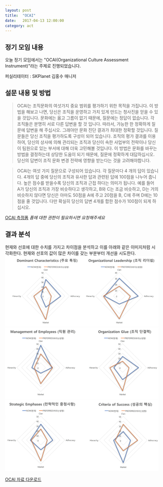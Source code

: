 ```yaml
---
layout: post
title:  "OCAI"
date:   2017-04-13 12:00:00
category: act
---
```


## 정기 모임 내용
오늘 정기 모임에서는 "OCAI(Organizational Culture Assessment Instrument)"라는 주제로 진행되었습니다.

퍼실리테이터 : SKPlanet 김홍수 매니저


## 설문 내용 및 방법
> OCAI는 조직문화의 여섯가지 중요 범위를 평가하기 위한 목적을 가집니다. 
> 이 방법을 해보고 나면, 당신은 조직을 운영하고 가치 있게 만드는 청사진을 얻을 수 있을 것입니다. 
> 문화에는 옳고 그름이 없기 때문에, 질문에는 정답이 없습니다. 각 조직들은 분명히 서로 다른 답변을 할 것 입니다. 
> 따라서, 가능한 한 정확하게 질문에 답변을 해 주십시오. 그래야만 문화 진단 결과가 최대한 정확할 것입니다.
> 질문들은 당신 조직을 평가하도록 구성이 되어 있습니다. 
> 조직의 평가 결과를 이용하여, 당신의 상사에 의해 관리되는 조직과 당신이 속한 사업부의 전략이나 
> 당신이 팀원으로 있는 부서에 대해 더욱 고민해볼 것입니다. 
> 이 방법은 문화를 바꾸는 방법을 결정하는데 상당한 도움이 되기 때문에, 질문에 정확하게 대답하십시오. 
> 당신의 답변이 조직 문화 변경 전략에 영향을 받는다는 것을 고려해야합니다.

> OCAI는 여섯 가지 질문으로 구성되어 있습니다. 
> 각 질문마다 4 개의 답이 있습니다. 4개의 답 중에 당신의 조직과 유사한 답과 관련된 답에 100점을 나누어 줍니다. 
> 높은 점수를 받을수록 당신의 조직과 근접 하다는 의미가 됩니다. 
> 예를 들어 A가 당신의 조직과 가장 비슷하다고 생각하고, B와 C는 조금 비슷하고, D는 거의 비슷하지 않다면 
> 당신은 아마도 50점을 A에 주고 20점을 B, C에 주며 D에는 10점을 줄 것입니다. 
> 다만 확실히 당신의 답변 4개를 합한 점수가 100점이 되게 하십시오.

[OCAI 측정폼](https://docs.google.com/forms/d/e/1FAIpQLSchfcdhP3f_QGrKQi2PTCGKSwERKJAmqoeZ5o0LMU0m0bMRyQ/viewform)
*폼에 대한 권한이 필요하시면 요청해주세요*

## 결과 분석
현재와 선호에 대한 수치를 가지고 차이점을 분석하고 이를 아래와 같은 이미지처럼 시각화한다.
현재와 선호의 값이 많은 차이를 갖는 부분부터 개선을 시도한다.
<img src="/images/act/ocai_result_1.png"/>
<img src="/images/act/ocai_result_2.png"/>
<img src="/images/act/ocai_result_3.png"/>


[OCAI 자료 다운로드](http://my.ilstu.edu/~llipper/com435/survey_ocai_culture.pdf)
